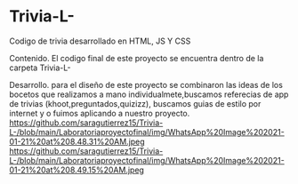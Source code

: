# Trivia-L-
Codigo de trivia desarrollado en HTML, JS Y CSS

Contenido. El codigo final de este proyecto se encuentra dentro de la carpeta Trivia-L-

Desarrollo. para el diseño de este proyecto se combinaron las ideas de los bocetos que realizamos a mano individualmete,buscamos referecias de app de trivias (khoot,preguntados,quizizz), buscamos guias de estilo por internet y o fuimos aplicando a nuestro proyecto.
https://github.com/saragutierrez15/Trivia-L-/blob/main/Laboratoriaproyectofinal/img/WhatsApp%20Image%202021-01-21%20at%208.48.31%20AM.jpeg
https://github.com/saragutierrez15/Trivia-L-/blob/main/Laboratoriaproyectofinal/img/WhatsApp%20Image%202021-01-21%20at%208.49.15%20AM.jpeg

